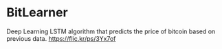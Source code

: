 # BitLearner
Deep Learning LSTM algorithm that predicts the price of bitcoin based on previous data.
https://flic.kr/ps/3Yx7of
